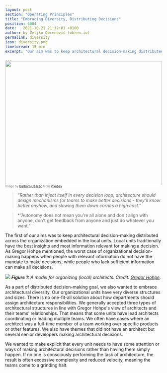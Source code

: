 ```yaml
---
layout: post
section: "Operating Principles"
title: "Embracing Diversity, Distributing Decisions"
position: 6004
date:   2021-10-21 21:12:01 +0100
author: by Željko Obrenović (obren.io)
permalink: diversity
icon: diversity.png
timetoread: 15 min
excerpt: "Our aim was to keep architectural decision-making distributed across the organization embedded in the local units. Local units traditionally have the best insights and most information relevant for making a decision. As Gregor Hohpe mentioned, the worst case of organizational decision-making happens when people with relevant information do not have the mandate to make decisions, while people who lack sufficient information can make all decisions."

---
```

<img style="margin-top: -20px; width: 100%; height: 400px; object-fit: cover" 
     src="assets/images/arch/city-4991094_1920.jpg">
<div style="font-size: 70%; margin-top: -16px; color: grey; margin-bottom: 12px">
Image by <a href="https://pixabay.com/users/barbaracascao-15841899/?utm_source=link-attribution&amp;utm_medium=referral&amp;utm_campaign=image&amp;utm_content=4991094">Bárbara Cascão</a> from <a href="https://pixabay.com/?utm_source=link-attribution&amp;utm_medium=referral&amp;utm_campaign=image&amp;utm_content=4991094">Pixabay</a>
</div>



> *“Rather than inject itself in every decision loop, architecture should design mechanisms for teams to make better decisions - they'll know better anyhow, and slowing them down carries a high cost.”*

> *“Autonomy does not mean you're all alone and don't align with anyone, don't get feedback from anyone and just do whatever you want.”

The first of our aims was to keep architectural decision-making distributed across the organization embedded in the local units. Local units traditionally have the best insights and most information relevant for making a decision. As Gregor Hohpe mentioned, the worst case of organizational decision-making happens when people with relevant information do not have the mandate to make decisions, while people who lack sufficient information can make all decisions.

![](https://esilva.net/assets/team-architecture-topologies.png)
***Figure 1:** A model for organizing (local) architects. Credit: [Gregor Hohpe](https://architectelevator.com/architecture/organizing-architecture/).*

As a part of distributed decision-making goal, we also wanted to embrace architectural diversity. Our organizational units have very diverse structures and sizes. There is no one-fit-all solution about how departments should assign architecture responsibilities. We generally accepted three types of architectural structures in line with Gregor Hohpe's view of architects and their teams' relationships. That means that some units have lead architects coordinating or leading multiple teams. We often have cases where an architect was a full-time member of a team working over specific products or other features. We also have themes that did not have an architect but several senior developers making architectural decisions.

We wanted to make explicit that every unit needs to have some attention or ways of making architectural decisions rather than having them simply happen. If no one is consciously performing the task of architecture, the result is often excessive complexity and reduced velocity, meaning the teams come to a grinding halt.


